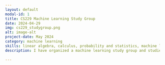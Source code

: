 ```yaml
---
layout: default
modal-id: 1
title: CS229 Machine Learning Study Group
date: 2024-04-29
img: cs229_studygroup.png
alt: image-alt
project-date: May 2024
category: machine learning
skills: linear algebra, calculus, probability and statistics, machine learning
description: I have organized a machine learning study group and studied mathematical foundation of machine learning. We have studied using cs229 lecture videos of Stanford University. You can check study agenda we used in our study group. [Link Text](https://www.notion.so/Agenda-33b685df509e413db3d0986bcd122498?pvs=4 "Study Agenda")
	
---
```

